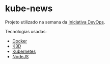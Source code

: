 # kube-news

Projeto utilizado na semana da [Iniciativa DevOps](https://iniciativadevops.com.br).

Tecnologias usadas:

- [Docker](https://www.docker.com/)
- [K3D](https://k3d.io/v5.4.3/)
- [Kubernetes](https://kubernetes.io/)
- [NodeJS](https://nodejs.org/en/)

